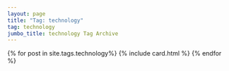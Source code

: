 ```yaml
---
layout: page
title: "Tag: technology"
tag: technology
jumbo_title: technology Tag Archive
---
```


{% for post in site.tags.technology%}
{% include card.html %}
{% endfor %}
